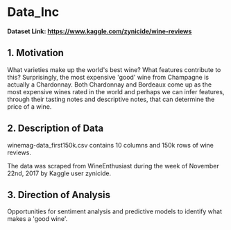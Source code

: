 # Data_Inc

**Dataset Link: https://www.kaggle.com/zynicide/wine-reviews**

## 1. Motivation

What varieties make up the world's best wine? What features contribute to this? Surprisingly, the most expensive 'good' wine from Champagne is actually a Chardonnay. Both Chardonnay and Bordeaux come up as the most expensive wines rated in the world and perhaps we can infer features, through their tasting notes and descriptive notes, that can determine the price of a wine.

## 2. Description of Data

winemag-data_first150k.csv contains 10 columns and 150k rows of wine reviews. 

The data was scraped from WineEnthusiast during the week of November 22nd, 2017 by Kaggle user zynicide. 

## 3. Direction of Analysis

Opportunities for sentiment analysis and predictive models to identify what makes a 'good wine'. 
